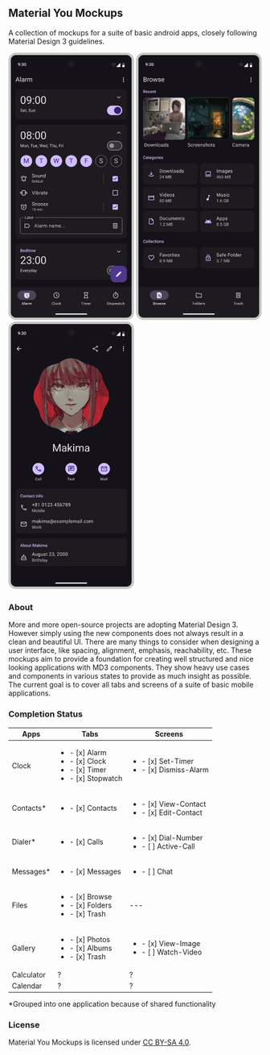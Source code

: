 ## Material You Mockups
A collection of mockups for a suite of basic android apps, closely following Material Design 3 guidelines.

<img src='Clock/Tabs/Alarm.png' width='250'> <img src='Files/Tabs/Browse.png' width='250'> <img src='Connect/Screens/View-Contact.png' width='250'>

### About
More and more open-source projects are adopting Material Design 3. However simply using the new components does not always result in a clean and beautiful UI. There are many things to consider when designing a user interface, like spacing, alignment, emphasis, reachability, etc. These mockups aim to provide a foundation for creating well structured and nice looking applications with MD3 components. They show heavy use cases and components in various states to provide as much insight as possible. The current goal is to cover all tabs and screens of a suite of basic mobile applications.

### Completion Status

|Apps|Tabs|Screens|
|---|---|---|
|Clock|<ul><li>- [x] Alarm</li><li>- [x] Clock</li><li>- [x] Timer</li><li>- [x] Stopwatch</li></ul>|<ul><li>- [x] Set-Timer</li><li>- [x] Dismiss-Alarm</li></ul>|
|Contacts*|<ul><li>- [x] Contacts</li></ul>|<ul><li>- [x] View-Contact</li><li>- [x] Edit-Contact</li></ul>|
|Dialer*|<ul><li>- [x] Calls</li></ul>|<ul><li>- [x] Dial-Number</li><li>- [ ] Active-Call</li></ul>|
|Messages*|<ul><li>- [x] Messages</li></ul>|<ul><li>- [ ] Chat</li></ul>|
|Files|<ul><li>- [x] Browse</li><li>- [x] Folders</li><li>- [x] Trash</li></ul>|---|
|Gallery|<ul><li>- [x] Photos</li><li>- [x] Albums</li><li>- [x] Trash</li></ul>|<ul><li>- [x] View-Image</li><li>- [ ] Watch-Video</li></ul>|
|Calculator|?|?|
|Calendar|?|?|

*Grouped into one application because of shared functionality

### License

 Material You Mockups is licensed under [CC BY-SA 4.0](https://creativecommons.org/licenses/by-sa/4.0/).
